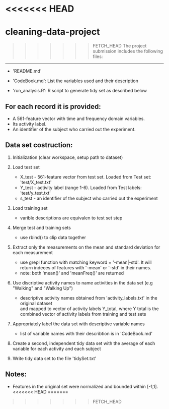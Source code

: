 <<<<<<< HEAD
=======
cleaning-data-project
=====================

>>>>>>> FETCH_HEAD
The project submission includes the following files:
--------------------------------------------------------
- 'README.md'

- 'CodeBook.md': List the variables used and their description

- 'run_analysis.R': R script to generate tidy set as described below


For each record it is provided:
--------------------------------------------------------
- A 561-feature vector with time and frequency domain variables. 
- Its activity label. 
- An identifier of the subject who carried out the experiment.


Data set costruction:
--------------------------------------------------------
1. Initialization (clear workspace, setup path to dataset)
2. Load test set
    * X_test - 561-feature vector from test set. Loaded from Test set: 'test/X_test.txt'
    * Y_test - activity label (range 1-6). Loaded from Test labels: 'test/y_test.txt'
    * s_test - an identifier of the subject who carried out the experiment  

3. Load training set
    * varible descriptions are equivalen to test set step

4. Merge test and training sets
    * use rbind() to clip data together

5. Extract only the measurements on the mean and standard deviation 
for each measurement
    * use grepl function with matching keyword = '-mean|-std'. It will 
    return indeces of features with '-mean' or '-std' in their names. 
    * note: both 'mean()' and 'meanFreq()' are returned
     
6. Use discriptive activity names to name activities in the data set (e.g "Walking" and "Walking Up")
    * descriptive activity names obtained from 'activity_labels.txt' in the original dataset  
    and mapped to vector of activity labels Y_total, where Y total is the combined vector of activity labels from training and test sets 

7. Appropriately label the data set with descriptive variable names
    * list of variable names with their describtion is in 'CodeBook.md'

8. Create a second, independent tidy data set with the average 
of each variable for each activity and each subject

9. Write tidy data set to the file 'tidySet.txt'


Notes: 
--------------------------------------------------------
- Features in the original set were normalized and bounded within [-1,1].
<<<<<<< HEAD
=======

>>>>>>> FETCH_HEAD
